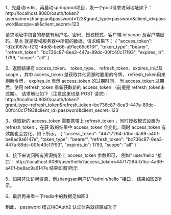 1、先启动redis、再启动springboot项目，发一个post请求访问地址如下：
http://localhost:8080/oauth/token?username=zhangsan&password=123&grant_type=password&client_id=password&scope=all&client_secret=123

请求地址中包含的参数有用户名、密码、授权模式、客户端 id scope 及客户端密码，基本
就是授权服务器中所配的数据，请求结果下：
{
    "access_token": "d2c1067e-f212-4dd8-be66-a91ec65c610f",
    "token_type": "bearer",
    "refresh_token": "bc736c87-8ea3-447a-89dc-00fc40c17f93",
    "expires_in": 1799,
    "scope": "all"
}

2、返回结果有 access_token、 token_type、 refresh_token、expires_in以及scope ，其中 access_token 
是获取其他资源时要用的令牌， refresh_token用来刷新令牌， expires_in 表示 access_token 的过期时间，
当 access_token 过期后，使用 refresh_token 重新获取新的 access_token （前提是 refresh_token未过期)，
请求地址如下（注意这里也是 POST 请求)：
http://localhost:8080/oauth/token?grant_type=refresh_token&refresh_token=bc736c87-8ea3-447a-89dc-00fc40c17f93&client_id=password&client_secret=123

3、获取新的 access_token 需要携带上 refresh_token ，同时授权模式设置为 refresh_token ，在获
取的结果中 access_token 会变化，同时 access_token 有效期也会变化，如下所示。
{
    "access_token": "44717294-b1bc-4a69-a40f-be8ac9a6147e",
    "token_type": "bearer",
    "refresh_token": "bc736c87-8ea3-447a-89dc-00fc40c17f93",
    "expires_in": 1793,
    "scope": "all"
}

4、接下来访问所有资源携带上 access_token 参数即可， 例如“ user/hello “接口：
http://localhost:8080/user/hello?access_token=44717294-b1bc-4a69-a40f-be8ac9a6147e
结果如图1所示

5、如果非法访问资源，例zhangsan用户访“/admin/hello ”接口， 结果如图2所示。

6、最后再来看一下redis中的数据见如图3


到此， password 模式得OAuth2 认证体系就搭建成功了